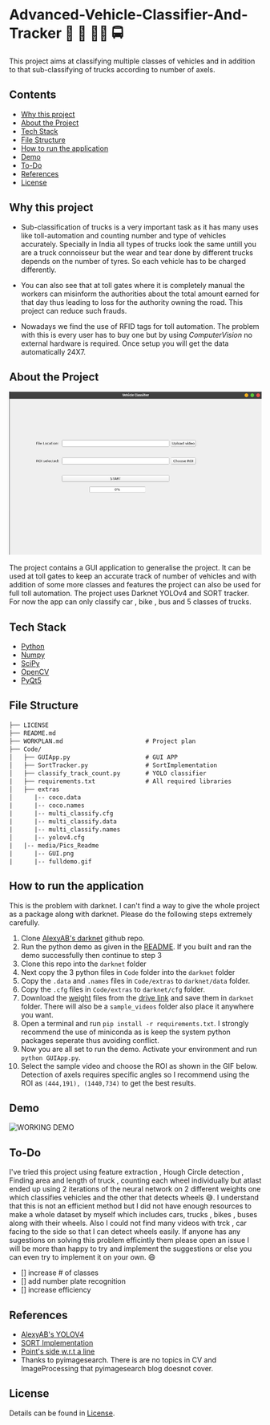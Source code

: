 # Advanced-Vehicle-Classifier-And-Tracker  🚗 🚛 🚴🏽 🚍
This project aims at classifying multiple classes of vehicles and in addition to that sub-classifying of trucks according to number of axels. 

## Contents
- [Why this project](#why-this-project)
- [About the Project](#about-the-project)
- [Tech Stack](#tech-stack)
- [File Structure](#file-structure)
- [How to run the application](#how-to-run-the-application)
- [Demo](#demo)
- [To-Do](#to-do)
- [References](#references)
- [License](#License)

## Why this project
- Sub-classification of trucks is a very important task as it has many uses like toll-automation and counting number and type of vehicles accurately. Specially in India all types of trucks look the same untill you are a truck connoisseur but the wear and tear done by different trucks depends on the number of tyres. So each vehicle has to be charged differently.

- You can also see that at toll gates where it is completely manual the workers can misinform the authorities about the total amount earned for that day thus leading to loss for the authority owning the road. This project can reduce such frauds.

- Nowadays we find the use of RFID tags for toll automation. The problem with this is every user has to buy one but by using _ComputerVision_ no external hardware is required. Once setup you will get the data automatically 24X7. 

## About the Project
![GUI](https://github.com/SravanChittupalli/Advanced-Vehicle-Classifier/blob/master/Code/media/Pics_Readme/GUI.png)

The project contains a GUI application to generalise the project. It can be used at toll gates to keep an accurate track of number of vehicles and with addition of some more classes and features the project can also be used for full toll automation. The project uses Darknet YOLOv4 and SORT tracker. For now the app can only classify car , bike , bus and 5 classes of trucks.

## Tech Stack
* [Python](https://www.python.org/)
* [Numpy](https://numpy.org)
* [SciPy](https://pypi.org/project/scipy/1.5.1/)
* [OpenCV](https://opencv.org/)
* [PyQt5](https://pypi.org/project/PyQt5/)


## File Structure
    ├── LICENSE
    ├── README.md                
    ├── WORKPLAN.md                       # Project plan
    ├── Code/
    │   ├── GUIApp.py                     # GUI APP
    │   ├── SortTracker.py                # SortImplementation
    │   ├── classify_track_count.py       # YOLO classifier
    |   ├── requirements.txt              # All required libraries
    │   ├── extras            
    │      |-- coco.data           
    |      |-- coco.names
    |      |-- multi_classify.cfg
    |      |-- multi_classify.data
    |      |-- multi_classify.names
    │      |-- yolov4.cfg         
    |   |-- media/Pics_Readme
    |      |-- GUI.png
    |      |-- fulldemo.gif

## How to run the application
This is the problem with darknet. I can't find a way to give the whole project as a package along with darknet. Please do the following steps extremely carefully.
  1) Clone [AlexyAB's darknet](https://github.com/SravanChittupalli/darknet) github repo.
  2) Run the python demo as given in the [README](https://github.com/AlexeyAB/darknet/blob/master/README.md). If you built and ran the demo successfully then continue to step 3
  3) Clone this repo into the `darknet` folder
  4) Next copy the 3 python files in `Code` folder into the `darknet` folder
  5) Copy the `.data` and `.names` files in `Code/extras` to `darknet/data` folder.
  6) Copy the `.cfg` files in `Code/extras` to `darknet/cfg` folder.
  7) Download the [weight](https://drive.google.com/drive/u/0/folders/1XVWolAhNTvv-ssePnYNXk0GNMrzmwN0w) files from the [drive link](https://drive.google.com/drive/u/0/folders/1XVWolAhNTvv-ssePnYNXk0GNMrzmwN0w) and save them in `darknet` folder. There will also be a `sample_videos` folder also place it anywhere you want.
  8) Open a terminal and run `pip install -r requirements.txt`. I strongly recommend the use of miniconda as is keep the system python packages seperate thus avoiding conflict.
  9) Now you are all set to run the demo. Activate your environment and run `python GUIApp.py`.
  10) Select the sample video and choose the ROI as shown in the GIF below. Detection of axels requires specific angles so I recommend using the ROI as `(444,191), (1440,734)` to get the best results.

## Demo
![WORKING DEMO](https://github.com/SravanChittupalli/Advanced-Vehicle-Classifier/blob/master/Code/media/Pics_Readme/fulldemo.gif)

## To-Do
I've tried this project using feature extraction , Hough Circle detection , Finding area and length of truck , counting each wheel individually but atlast ended up using 2 iterations of the neural network on 2 different weights one which classifies vehicles and the other that detects wheels :sweat_smile:. I understand that this is not an efficient method but I did not have enough resources to make a whole dataset by myself which includes cars, trucks , bikes , buses along with their wheels. Also I could not find many videos with trck , car facing to the side so that I can detect wheels easily. If anyone has any sugestions on solving this problem efficintly them please open an issue I will be more than happy to try and implement the suggestions or else you can even try to implement it on your own. :smile:
- [] increase # of classes
- [] add number plate recognition
- [] increase efficiency

## References
* [AlexyAB's YOLOV4](https://github.com/AlexeyAB/darknet)
* [SORT Implementation](https://github.com/abewley/sort)
* [Point's side w.r.t a line](https://www.geeksforgeeks.org/direction-point-line-segment/)
* Thanks to pyimagesearch. There is are no topics in CV and ImageProcessing that pyimagesearch blog doesnot cover. 

## License
Details can be found in [License](LICENSE). 
